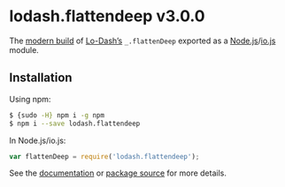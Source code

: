 # lodash.flattendeep v3.0.0

The [modern build](https://github.com/lodash/lodash/wiki/Build-Differences) of [Lo-Dash’s](https://lodash.com/) `_.flattenDeep` exported as a [Node.js](http://nodejs.org/)/[io.js](https://iojs.org/) module.

## Installation

Using npm:

```bash
$ {sudo -H} npm i -g npm
$ npm i --save lodash.flattendeep
```

In Node.js/io.js:

```js
var flattenDeep = require('lodash.flattendeep');
```

See the [documentation](https://lodash.com/docs#flattenDeep) or [package source](https://github.com/lodash/lodash/blob/3.0.0-npm-packages/lodash.flattendeep/index.js) for more details.
